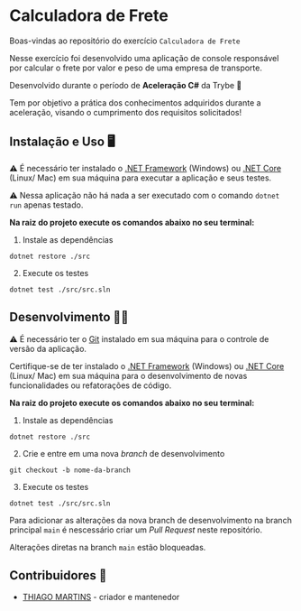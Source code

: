 # Calculadora de Frete

Boas-vindas ao repositório do exercício `Calculadora de Frete`

Nesse exercício foi desenvolvido uma aplicação de console responsável por calcular o frete por valor e peso de uma empresa de transporte.

Desenvolvido durante o período de **Aceleração C#** da Trybe 🚀

Tem por objetivo a prática dos conhecimentos adquiridos durante a aceleração, visando o cumprimento dos requisitos solicitados!

## Instalação e Uso 🖥️
⚠️ É necessário ter instalado o [.NET Framework](https://dotnet.microsoft.com/pt-br) (Windows) ou [.NET Core](https://dotnet.microsoft.com/pt-br/) (Linux/ Mac) em sua máquina para executar a aplicação e seus testes.

⚠️ Nessa aplicação não há nada a ser executado com o comando ```dotnet run``` apenas testado.

**Na raiz do projeto execute os comandos abaixo no seu terminal:**

1. Instale as dependências
```
dotnet restore ./src
```

2. Execute os testes
```
dotnet test ./src/src.sln
```

## Desenvolvimento 🧑‍💻
⚠️ É necessário ter o [Git](https://git-scm.com) instalado em sua máquina para o controle de versão da aplicação.

Certifique-se de ter instalado o [.NET Framework](https://dotnet.microsoft.com/pt-br) (Windows) ou [.NET Core](https://dotnet.microsoft.com/pt-br/) (Linux/ Mac) em sua máquina para o desenvolvimento de novas funcionalidades ou refatorações de código.

**Na raiz do projeto execute os comandos abaixo no seu terminal:**

1. Instale as dependências
```
dotnet restore ./src
```

2. Crie e entre em uma nova *branch* de desenvolvimento
```
git checkout -b nome-da-branch
```

3. Execute os testes
```
dotnet test ./src/src.sln
```

Para adicionar as alterações da nova branch de desenvolvimento na branch principal ```main``` é nescessário criar um *Pull Request* neste repositório.

Alterações diretas na branch ```main``` estão bloqueadas.

## Contribuidores 🤝

- [THIAGO MARTINS](https://github.com/thiagomartins367) - criador e mantenedor
